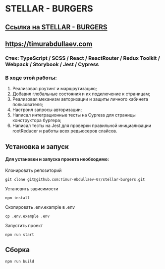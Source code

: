 # STELLAR - BURGERS
###
## [Ссылка на STELLAR - BURGERS](https://timurabdullaev.com/ "Кликни на меня")
## https://timurabdullaev.com
###
### Стек: TypeScript / SCSS / React / ReactRouter / Redux Toolkit / Webpack / Storybook / Jest / Cypress
###
### В ходе этой работы:
1. Реализовал роутинг и маршрутизацию;
2. Добавил глобальные состояния и их подключение к страницам;
3. Реализовал механизм авторизации и защиты личного кабинета пользователя;
4. Настроил запросы авторизации;
5. Написал интеграционные тесты на Cypress для страницы конструктора бургера;
6. Написал тесты на Jest для проверки правильной инициализации rootReducer и работы всех редьюсеров слайсов.
###
## Установка и запуск
#### Для установки и запуска проекта необходимо:
Клонировать репозиторий

```
git clone git@github.com:Timur-Abdullaev-07/stellar-burgers.git
```
Установить зависимости
```
npm install
```
Скопировать .env.example в .env
```
cp .env.example .env
```
Запустить проект
```
npm run start
```
## Сборка

```
npm run build
```
